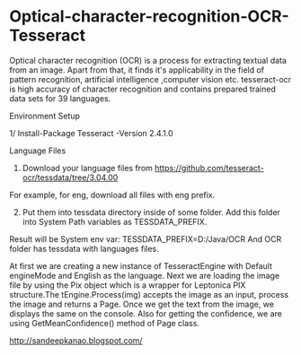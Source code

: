 # Optical-character-recognition-OCR-Tesseract
Optical character recognition (OCR) is a process for extracting textual data from an image. Apart from that, it finds it's   applicability in the field of pattern recognition, artificial intelligence ,computer vision etc. tesseract-ocr is high   accuracy of character recognition and contains prepared trained data sets for 39 languages.


Environment Setup

1/ Install-Package Tesseract -Version 2.4.1.0


Language Files

1) Download your language files from https://github.com/tesseract-ocr/tessdata/tree/3.04.00

For example, for eng, download all files with eng prefix.

2) Put them into tessdata directory inside of some folder. Add this folder into System Path variables as TESSDATA_PREFIX.

Result will be System env var: TESSDATA_PREFIX=D:/Java/OCR And OCR folder has tessdata with languages files.


At first we are creating a new instance of TesseractEngine with Default engineMode and English as the language. Next we are loading the image file by using the Pix object which is a wrapper for Leptonica PIX structure.The tEngine.Process(img) accepts the image as an input, process the image and returns a Page. Once we get the text from the image, we displays the same on the console. Also for getting the confidence, we are using GetMeanConfidence() method of Page class.

http://sandeepkanao.blogspot.com/

